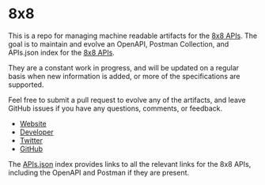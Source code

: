 # 8x8This is a repo for managing machine readable artifacts for the [8x8 APIs](http://www.8x8.com/). The goal is to maintain and evolve an OpenAPI, Postman Collection, and APIs.json index for the [8x8 APIs](http://www.8x8.com/).They are a constant work in progress, and will be updated on a regular basis when new information is added, or more of the specifications are supported.Feel free to submit a pull request to evolve any of the artifacts, and leave GitHub issues if you have any questions, comments, or feedback.- [Website](http://www.8x8.com/)- [Developer](http://www.8x8.com/)- [Twitter](https://twitter.com/8x8)- [GitHub](https://github.com/8x8Cloud)The [APIs.json](https://github.com/api-evangelist/8x8/blob/master/apis.json) index provides links to all the relevant links for the 8x8 APIs, including the OpenAPI and Postman if they are present.